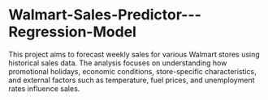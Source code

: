 # Walmart-Sales-Predictor---Regression-Model
This project aims to forecast weekly sales for various Walmart stores using historical sales data. The analysis focuses on understanding how promotional holidays, economic conditions, store-specific characteristics, and external factors such as temperature, fuel prices, and unemployment rates influence sales.
